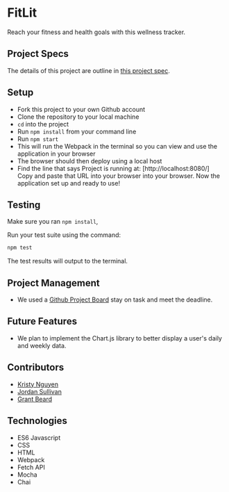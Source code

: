 # FitLit

Reach your fitness and health goals with this wellness tracker.

## Project Specs

The details of this project are outline in [this project spec](http://frontend.turing.io/projects/fitlit.html).

## Setup

- Fork this project to your own Github account
- Clone the repository to your local machine
- `cd` into the project
- Run `npm install` from your command line
- Run `npm start`
- This will run the Webpack in the terminal so you can view and use the application in your browser
- The browser should then deploy using a local host
- Find the line that says Project is running at: [http://localhost:8080/] Copy and paste that URL into your browser into your browser. Now the application set up and ready to use!

## Testing

Make sure you ran `npm install`,

Run your test suite using the command:

```bash
npm test
```

The test results will output to the terminal.

## Project Management

- We used a [Github Project Board](https://github.com/kpn678/fitlit/projects/1) stay on task and meet the deadline.

## Future Features

- We plan to implement the Chart.js library to better display a user's daily and weekly data.

## Contributors

- [Kristy Nguyen](https://github.com/kpn678)
- [Jordan Sullivan](https://github.com/jordan-sullivan)
- [Grant Beard](https://github.com/GrantXBeard)

## Technologies

- ES6 Javascript
- CSS
- HTML
- Webpack
- Fetch API
- Mocha
- Chai
